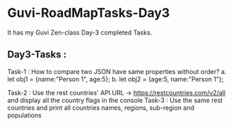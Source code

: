 # Guvi-RoadMapTasks-Day3
It has my Guvi Zen-class Day-3 completed Tasks.

## Day3-Tasks :
Task-1 :
How to compare two JSON have same properties without order?
                  a. let obj1 = {name:"Person 1", age:5};
                  b. let obj2 = {age:5, name:"Person 1"};
                  
Task-2 : Use the rest countries' API URL -> https://restcountries.com/v2/all and display all the country flags in the console
Task-3 : Use the same rest countries and print all countries names, regions, sub-region and populations
